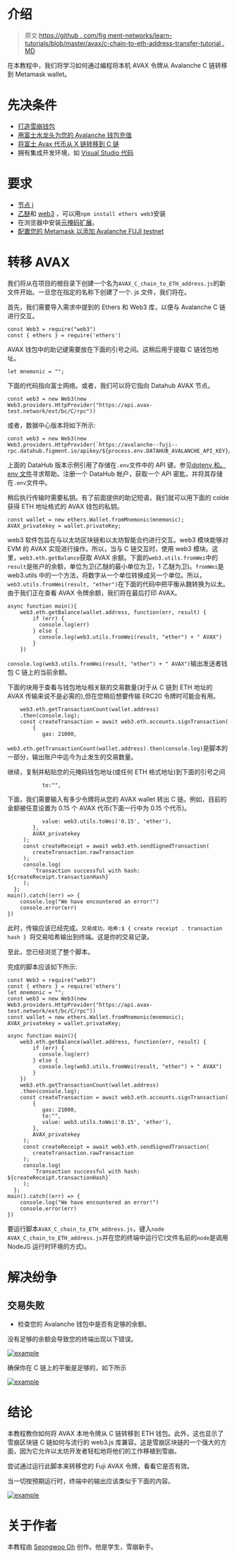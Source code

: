# 介绍

> 原文:[https://github . com/fig ment-networks/learn-tutorials/blob/master/avax/c-chain-to-eth-address-transfer-tutorial . MD](https://github.com/figment-networks/learn-tutorials/blob/master/avalanche/avax-c-chain-to-eth-address-transfer-tutorial.md)

在本教程中，我们将学习如何通过编程将本机 AVAX 令牌从 Avalanche C 链转移到 Metamask wallet。

# 先决条件

*   [打造雪崩钱包](https://wallet.avax.network/create)
*   [用富士水龙头为您的 Avalanche 钱包充值](https://docs.avax.network/build/tutorials/platform/fuji-workflow#get-a-drip-from-the-fuji-faucet)
*   [将富士 Avax 代币从 X 链转移到 C 链](https://docs.avax.network/build/tutorials/platform/transfer-avax-between-x-chain-and-c-chain)
*   拥有集成开发环境，如 [Visual Studio 代码](https://code.visualstudio.com/download)

# 要求

*   [节点 j](https://nodejs.org/en)
*   [乙醚](https://docs.ethers.io/v5/)和 [web3](https://web3js.readthedocs.io/en/v1.5.2/) ，可以用`npm install ethers web3`安装
*   在浏览器中安装[元掩码扩展](https://metamask.io/download.html)。
*   [配置您的 Metamask 以添加 Avalanche FUJI testnet](https://docs.avax.network/build/tutorials/smart-contracts/deploy-a-smart-contract-on-avalanche-using-remix-and-metamask#step-1-setting-up-metamask)

# 转移 AVAX

我们将从在项目的根目录下创建一个名为`AVAX_C_chain_to_ETH_address.js`的新文件开始。一旦您在指定的名称下创建了一个. js 文件，我们将在。

首先，我们需要导入需求中提到的 Ethers 和 Web3 库，以便与 Avalanche C 链进行交互。

```
const Web3 = require("web3")
const { ethers } = require('ethers')
```

AVAX 钱包中的助记键需要放在下面的引号之间。这稍后用于提取 C 链钱包地址。

```
let mnemonic = "";
```

下面的代码指向富士网络。或者，我们可以将它指向 Datahub AVAX 节点。

```
const web3 = new Web3(new Web3.providers.HttpProvider("https://api.avax-test.network/ext/bc/C/rpc"))
```

或者，数据中心版本将如下所示:

```
const web3 = new Web3(new Web3.providers.HttpProvider(`https://avalanche--fuji--rpc.datahub.figment.io/apikey/${process.env.DATAHUB_AVALANCHE_API_KEY}/ext/bc/C/rpc`))
```

上面的 DataHub 版本示例引用了存储在`.env`文件中的 API 键。参见[dotenv 和。env 文件](https://docs.figment.io/network-documentation/extra-guides/dotenv-and-.env)寻求帮助。注册一个 DataHub 帐户，获取一个 API 密匙，并将其存储在`.env`文件中。

稍后执行传输时需要私钥。有了前面提供的助记短语，我们就可以用下面的 colde 获得 ETH 地址格式的 AVAX 钱包的私钥。

```
const wallet = new ethers.Wallet.fromMnemonic(mnemonic);
AVAX_privatekey = wallet.privateKey;
```

web3 软件包旨在与以太坊区块链和以太坊智能合约进行交互。web3 模块能够对 EVM 的 AVAX 实现进行操作。所以，当与 C 链交互时，使用 web3 模块。这里，`web3.eth.getBalance`获取 AVAX 余额。下面的`web3.utils.fromWei`中的`result`是账户的余额，单位为卫(乙醚的最小单位为卫，1 乙醚为卫)。`fromWei`是 web3.utils 中的一个方法，将数字从一个单位转换成另一个单位。所以，`web3.utils.fromWei(result, "ether")`在下面的代码中把平衡从魏转换为以太。由于我们正在查看 AVAX 令牌余额，我们将在最后打印 AVAX。

```
async function main(){
    web3.eth.getBalance(wallet.address, function(err, result) {    
        if (err) {
          console.log(err)
        } else {
          console.log(web3.utils.fromWei(result, "ether") + " AVAX")
        }
    })
```

`console.log(web3.utils.fromWei(result, "ether") + " AVAX")`输出发送者钱包 C 链上的当前余额。

下面的块用于查看与钱包地址相关联的交易数量(对于从 C 链到 ETH 地址的 AVAX 传输来说不是必需的),但在您稍后想要传输 ERC20 令牌时可能会有用。

```
    web3.eth.getTransactionCount(wallet.address)       
    .then(console.log);                                               
    const createTransaction = await web3.eth.accounts.signTransaction(           
        {
           gas: 21000,
```

`web3.eth.getTransactionCount(wallet.address).then(console.log)`是脚本的一部分，输出账户中迄今为止发生的交易数量。

继续，复制并粘贴您的元掩码钱包地址(或任何 ETH 格式地址)到下面的引号之间

```
           to:"",
```

下面，我们需要输入有多少令牌将从您的 AVAX wallet 转出 C 链。例如，目前的金额被任意设置为 0.15 个 AVAX 代币(下面一行中为 0.15 个代币)。

```
           value: web3.utils.toWei('0.15', 'ether'),     
        },
        AVAX_privatekey                                 
     );
     const createReceipt = await web3.eth.sendSignedTransaction(
        createTransaction.rawTransaction
     );
     console.log(
        `Transaction successful with hash: ${createReceipt.transactionHash}`
     );
  };
main().catch((err) => {
    console.log("We have encountered an error!")
    console.error(err)
})
```

此时，传输应该已经完成。`交易成功，哈希:$ { create receipt . transaction hash } `将交易哈希输出到终端。这是你的交易记录。

至此，您已经浏览了整个脚本。

完成的脚本应该如下所示:

```
const Web3 = require("web3")
const { ethers } = require('ethers')
let mnemonic = "";
const web3 = new Web3(new Web3.providers.HttpProvider("https://api.avax-test.network/ext/bc/C/rpc"))
const wallet = new ethers.Wallet.fromMnemonic(mnemonic);
AVAX_privatekey = wallet.privateKey;

async function main(){
    web3.eth.getBalance(wallet.address, function(err, result) {    
        if (err) {
          console.log(err)
        } else {
          console.log(web3.utils.fromWei(result, "ether") + " AVAX")
        }
    })
    web3.eth.getTransactionCount(wallet.address)       
    .then(console.log);                                               
    const createTransaction = await web3.eth.accounts.signTransaction(           
        {
           gas: 21000,
           to:"",
           value: web3.utils.toWei('0.15', 'ether'),     
        },
        AVAX_privatekey                                 
     );
     const createReceipt = await web3.eth.sendSignedTransaction(
        createTransaction.rawTransaction
     );
     console.log(
        `Transaction successful with hash: ${createReceipt.transactionHash}`
     );
  };
main().catch((err) => {
    console.log("We have encountered an error!")
    console.error(err)
})
```

要运行脚本`AVAX_C_chain_to_ETH_address.js`，键入`node AVAX_C_chain_to_ETH_address.js`并在您的终端中运行它(文件名前的`node`是调用 NodeJS 运行时环境的方式)。

# 解决纷争

## 交易失败

*   检查您的 Avalanche 钱包中是否有足够的余额。

没有足够的余额会导致您的终端出现以下错误。

[![example](img/7be416282cdd84b100635373934127b8.png)](https://camo.githubusercontent.com/bb821ce53d5d54794aa9bd78b30e85f4783352f31e6eaed729226a81bf0f75c9/68747470733a2f2f692e696d6775722e636f6d2f4a68326136596c2e706e67)

确保你在 C 链上的平衡是足够的，如下所示

[![example](img/f62d3ff258d55a0b0ead4f990fce33c5.png)](https://camo.githubusercontent.com/d32f68bf9aebac1818e652bdfaff13374a4d176b6e2104d8b9b6a4d84a11bc19/68747470733a2f2f692e696d6775722e636f6d2f643251464255302e706e67)

# 结论

本教程教你如何将 AVAX 本地令牌从 C 链转移到 ETH 钱包。此外，这也显示了雪崩区块链 C 链如何与流行的 web3.js 库兼容。这是雪崩区块链的一个强大的方面，因为它允许以太坊开发者轻松地将他们的工作移植到雪崩。

尝试通过运行此脚本来转移您的 Fuji AVAX 令牌，看看它是否有效。

当一切按预期运行时，终端中的输出应该类似于下面的内容。

[![example](img/7f13c2377f72c90e1ef64f5dcf8e23fc.png)](https://camo.githubusercontent.com/42bb06f451a31037ec0d8c48c1f4d0d2e9b03efea40cfb2b9ac112e1d8dfd3a3/68747470733a2f2f692e696d6775722e636f6d2f7972366e6b746f2e706e67)

# 关于作者

本教程由 [Seongwoo Oh](https://github.com/blackwidoq) 创作。他是学生，雪崩新手。